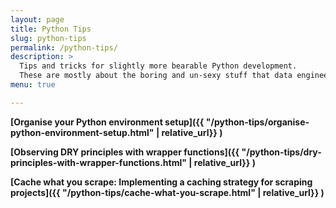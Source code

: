 ```yaml
---
layout: page
title: Python Tips
slug: python-tips
permalink: /python-tips/
description: >
  Tips and tricks for slightly more bearable Python development.
  These are mostly about the boring and un-sexy stuff that data engineers (or Python devs in general) spend so much time on.
menu: true

---
```


**[Organise your Python environment setup]({{ "/python-tips/organise-python-environment-setup.html" | relative_url}} )**
 
**[Observing DRY principles with wrapper functions]({{ "/python-tips/dry-principles-with-wrapper-functions.html" | relative_url}} )**

**[Cache what you scrape: Implementing a caching strategy for scraping projects]({{ "/python-tips/cache-what-you-scrape.html" | relative_url}} )**
